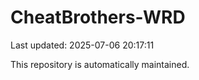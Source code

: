 # CheatBrothers-WRD

Last updated: 2025-07-06 20:17:11

This repository is automatically maintained.
